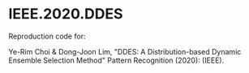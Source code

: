 # IEEE.2020.DDES
Reproduction code for:

Ye-Rim Choi & Dong-Joon Lim, "DDES: A Distribution-based Dynamic Ensemble Selection Method" 
Pattern Recognition (2020): (IEEE).
